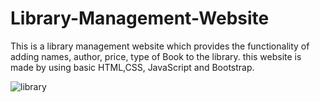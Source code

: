# Library-Management-Website
This is a library management website which provides the functionality of adding names, author, price, type of Book to the library. this website is made by using basic HTML,CSS, JavaScript and Bootstrap.

![library](https://user-images.githubusercontent.com/67512104/134482718-4fa07412-0272-4b44-bd5e-fa4b13cab681.PNG)
